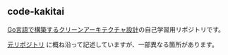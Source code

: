 ## code-kakitai
[Go言語で構築するクリーンアーキテクチャ設計](https://techbookfest.org/product/9a3U54LBdKDE30ewPS6Ugn?productVariantID=itEzQN5gKZX8gXMmLTEXAB)の自己学習用リポジトリです。

[元リポジトリ](https://github.com/code-kakitai/code-kakitai/tree/main) に概ね沿って記述していますが、一部異なる箇所があります。
